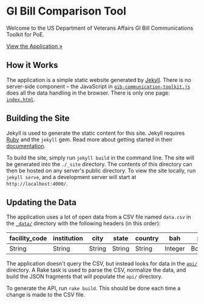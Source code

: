 # GI Bill Comparison Tool

Welcome to the US Department of Veterans Affairs GI Bill Communications Toolkit for PoE.

[View the Application &raquo;](http://department-of-veterans-affairs.github.io/gi-bill-communication-toolkit-for-poe/)

## How it Works

The application is a simple static website generated by [Jekyll](http://jekyllrb.com). There is no server-side component – the JavaScript in [`gib-communication-toolkit.js`](/js/gib-communication-toolkit.js) does all the data handling in the browser. There is only one page: [`index.html`](index.html).

## Building the Site

Jekyll is used to generate the static content for this site. Jekyll requires [Ruby](https://www.ruby-lang.org/) and the `jekyll` gem. Read more about getting started in their [documentation](http://jekyllrb.com/docs/installation/).

To build the site, simply run `jekyll build` in the command line. The site will be generated into the `./_site` directory. The contents of this directory can then be hosted on any server's public directory. To view the site locally, run `jekyll serve`, and a development server will start at `http://localhost:4000/`.

## Updating the Data

The application uses a lot of open data from a CSV file named `data.csv` in the [`_data/`](/_data) directory with the following headers (in this order):

| facility_code | institution | city   | state  | country | bah     | poe     | yr      | gibill  | cross   | grad_rate | grad_rate_rank | default_rate | avg_stu_loan_debt | avg_stu_loan_debt_rank | indicator_group | salary | zip    | ope    |
| ------------- | ----------- | ------ | ------ | ------- | ------- | ------- | ------- | ------- | ------- | --------- | -------------- | ------------ | ----------------- | ---------------------- | --------------- | ------ | ------ | ------ |
| String        | String      | String | String | String  | Integer | Boolean | Boolean | Integer | Integer | Float     | Integer        | Float        | Integer           | Integer                | Integer         | String | String | String |

The application doesn't query the CSV, but instead looks for data in the [`api/`](/api) directory. A Rake task is used to parse the CSV, normalize the data, and build the JSON fragments that will populate the `api/` directory.

To generate the API, run `rake build`. This should be done each time a change is made to the CSV file.
